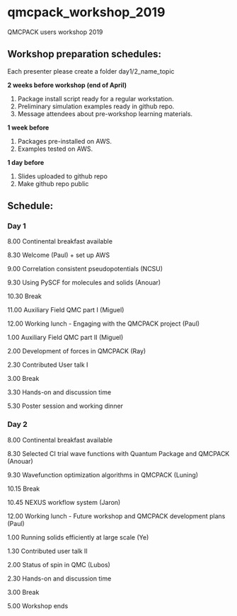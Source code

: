 # qmcpack_workshop_2019
QMCPACK users workshop 2019


## Workshop preparation schedules:

Each presenter please create a folder day1/2_name_topic

**2 weeks before workshop (end of April)**
1. Package install script ready for a regular workstation.
2. Preliminary simulation examples ready in github repo.
3. Message attendees about pre-workshop learning materials.

**1 week before**
1. Packages pre-installed on AWS.
2. Examples tested on AWS.

**1 day before**
1. Slides uploaded to github repo
2. Make github repo public



## Schedule:
### Day 1
8.00 Continental breakfast available

8.30 Welcome (Paul) + set up AWS

9.00 Correlation consistent pseudopotentials (NCSU)

9.30 Using PySCF for molecules and solids (Anouar)

10.30 Break

11.00 Auxiliary Field QMC part I (Miguel)

12.00 Working lunch - Engaging with the QMCPACK project (Paul)

1.00 Auxiliary Field QMC part II (Miguel)

2.00 Development of forces in QMCPACK (Ray)

2.30 Contributed User talk I

3.00 Break

3.30 Hands-on and discussion time

5.30 Poster session and working dinner

### Day 2
8.00 Continental breakfast available

8.30 Selected CI trial wave functions with Quantum Package and QMCPACK (Anouar)

9.30 Wavefunction optimization algorithms in QMCPACK (Luning)

10.15 Break

10.45 NEXUS workflow system (Jaron)

12.00 Working lunch - Future workshop and QMCPACK development plans (Paul)

1.00 Running solids efficiently at large scale (Ye)

1.30 Contributed user talk II

2.00 Status of spin in QMC (Lubos)

2.30 Hands-on and discussion time

3.00 Break

5.00 Workshop ends

